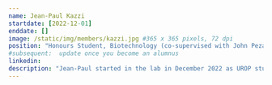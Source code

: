 ```yaml
---
name: Jean-Paul Kazzi
startdate: [2022-12-01]
enddate: []
image: /static/img/members/kazzi.jpg #365 x 365 pixels, 72 dpi
position: "Honours Student, Biotechnology (co-supervised with John Pezacki)"
#subsequent:  update once you become an alumnus
linkedin:
description: "Jean-Paul started in the lab in December 2022 as UROP student, and he is now continuing as a honours student, co-supervised by Prof. [Pezacki](https://www.uottawa.ca/faculty-science/professors/john-pezacki)."
---
```

